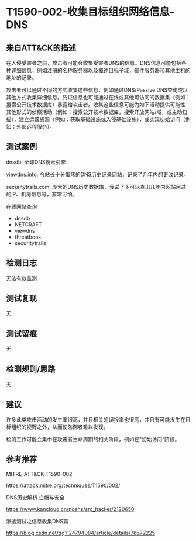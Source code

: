 # T1590-002-收集目标组织网络信息-DNS

## 来自ATT&CK的描述

在入侵受害者之前，攻击者可能会收集受害者DNS的信息。DNS信息可能包括各种详细信息，例如注册的名称服务器以及概述目标子域，邮件服务器和其他主机的地址的记录。

攻击者可以通过不同的方式收集这些信息，例如通过DNS/Passive DNS查询或以其他方式收集详细信息。凭证信息也可能通过在线或其他可访问的数据集（例如：搜索公开技术数据库）暴露给攻击者。收集这些信息可能为如下活动提供可能性：其他形式的侦察活动（例如：搜索公开技术数据库，搜索开放网站/域，或主动扫描），建立运营资源（例如：获取基础设施或入侵基础设施），或实现初始访问（例如：外部远程服务）。

## 测试案例

dnsdb: 全球DNS搜索引擎

viewdns.info: 令站长十分蛋疼的DNS历史记录网站，记录了几年内的更改记录。

securitytrails.com: 庞大的DNS历史数据库，我试了下可以查出几年内网站用过的IP、机房信息等，非常可怕。

在线网站查询

- dnsdb
- NETCRAFT
- viewdns
- threatbook
- securitytrails

## 检测日志

无法有效监测

## 测试复现

无

## 测试留痕

无

## 检测规则/思路

无

## 建议

许多此类攻击活动的发生率很高，并且相关的误报率也很高，并且有可能发生在目标组织的视野之外，从而使防御者难以发现。

检测工作可能会集中在攻击者生命周期的相关阶段，例如在"初始访问"阶段。

## 参考推荐

MITRE-ATT&CK-T1590-002

<https://attack.mitre.org/techniques/T1590/002/>

DNS历史解析.白帽与安全

<https://www.kancloud.cn/noahs/src_hacker/2120650>

渗透测试之信息收集DNS篇

<https://blog.csdn.net/qq1124794084/article/details/78672225>
